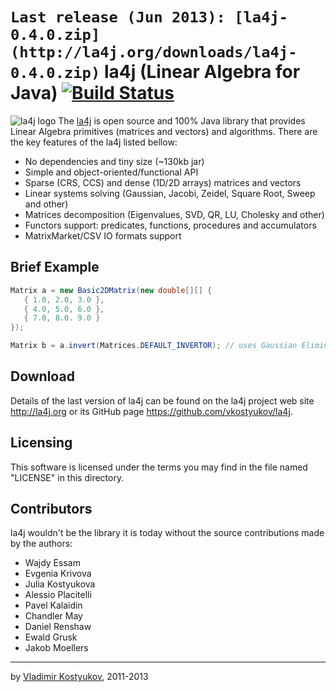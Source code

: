 `Last release (Jun 2013): [la4j-0.4.0.zip](http://la4j.org/downloads/la4j-0.4.0.zip)`
la4j (Linear Algebra for Java)  [![Build Status](https://travis-ci.org/vkostyukov/la4j.png?branch=master)](https://travis-ci.org/vkostyukov/la4j)
=============================
![la4j logo](https://raw.github.com/vkostyukov/la4j/master/la4j-logo.png) 
The [la4j](http://la4j.org) is open source and 100% Java library 
that provides Linear Algebra primitives (matrices and vectors) and algorithms. 
There are the key features of the la4j listed bellow:

* No dependencies and tiny size (~130kb jar)
* Simple and object-oriented/functional API
* Sparse (CRS, CCS) and dense (1D/2D arrays) matrices and vectors
* Linear systems solving (Gaussian, Jacobi, Zeidel, Square Root, Sweep and other)
* Matrices decomposition (Eigenvalues, SVD, QR, LU, Cholesky and other)
* Functors support: predicates, functions, procedures and accumulators
* MatrixMarket/CSV IO formats support


Brief Example
------------
```java
Matrix a = new Basic2DMatrix(new double[][] {
   { 1.0, 2.0, 3.0 },
   { 4.0, 5.0, 6.0 },
   { 7.0, 8.0. 9.0 }
});

Matrix b = a.invert(Matrices.DEFAULT_INVERTOR); // uses Gaussian Elimination 
```


Download
--------
 
Details of the last version of la4j can be found on the la4j 
project web site <http://la4j.org> or its GitHub page <https://github.com/vkostyukov/la4j>.


Licensing
---------
 
This software is licensed under the terms you may find in the file 
named "LICENSE" in this directory.
 
 
Contributors
------------

la4j wouldn't be the library it is today without the source contributions 
made by the authors:
- Wajdy Essam
- Evgenia Krivova
- Julia Kostyukova
- Alessio Placitelli
- Pavel Kalaidin
- Chandler May
- Daniel Renshaw
- Ewald Grusk
- Jakob Moellers

----
by [Vladimir Kostyukov](http://vkostyukov.ru), 2011-2013

